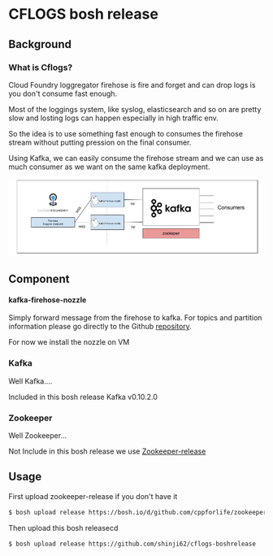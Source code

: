 CFLOGS bosh release
=======================

Background
----------

### What is Cflogs?

Cloud Foundry loggregator firehose is fire and forget and can drop logs is you don't consume fast enough.

Most of the loggings system, like syslog, elasticsearch and so on are pretty slow and losting logs can happen especially in high traffic env.


So the idea is to use something fast enough to consumes the firehose stream without putting pression on the final consumer.


Using Kafka, we can easily consume the firehose stream and we can use as much consumer as we want on the same kafka deployment.


![cflogs Overview](./docs/Kafka-Nozzle.png)

Component
---------

#### kafka-firehose-nozzle
Simply forward message from the firehose to kafka.
For topics and partition information please go directly to the Github  [repository](https://github.com/shinji62/kafka-firehose-nozzle).

For now we install the nozzle on VM


### Kafka  
Well Kafka....

Included in this bosh release Kafka v0.10.2.0


### Zookeeper
Well Zookeeper...

Not Include in this bosh release we use [Zookeeper-release](https://bosh.io/d/github.com/cppforlife/zookeeper-release)


Usage
-----

First upload zookeeper-release if you don't have it

```bash
$ bosh upload release https://bosh.io/d/github.com/cppforlife/zookeeper-release
```

Then upload this bosh releasecd
```bash
$ bosh upload release https://github.com/shinji62/cflogs-boshrelease
```
